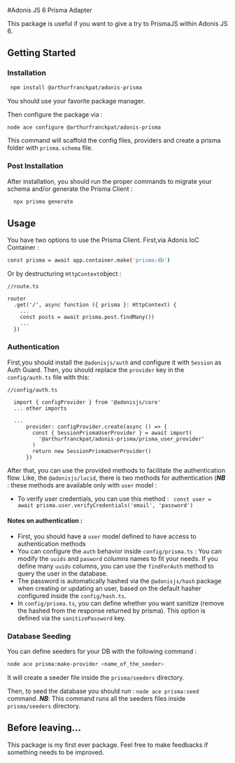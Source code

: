 #Adonis JS 6 Prisma Adapter

This package is useful if you want to give a try to PrismaJS within Adonis JS 6.

## Getting Started

### Installation

```sh
 npm install @arthurfranckpat/adonis-prisma
```

You should use your favorite package manager.

Then configure the package via :

```sh
node ace configure @arthurfranckpat/adonis-prisma
```

This command will scaffold the config files, providers and create a prisma folder with `prisma.schema` file.

### Post Installation

After installation, you should run the proper commands to migrate your schema and/or generate the Prisma Client :

```sh
  npx prisma generate
```

## Usage

You have two options to use the Prisma Client.
First,via Adonis IoC Container :

```sh
const prisma = await app.container.make('prisma:db')
```

Or by destructuring `HttpContext`object :

```
//route.ts

router
  .get('/', async function ({ prisma }: HttpContext) {
    ...
    const posts = await prisma.post.findMany())
    ...
  })
```

### Authentication

First,you should install the `@adonisjs/auth` and configure it with `Session` as Auth Guard.
Then, you should replace the `provider` key in the `config/auth.ts` file with this:

```
//config/auth.ts

  import { configProvider } from '@adonisjs/core'
  ... other imports

  ...
      provider: configProvider.create(async () => {
        const { SessionPrismaUserProvider } = await import(
          '@arthurfranckpat/adonis-prisma/prisma_user_provider'
        )
        return new SessionPrismaUserProvider()
      })
```

After that, you can use the provided methods to facilitate the authentication flow. Like, the `@adonisjs/lucid`, there is two methods for authentication (**_NB_** : these methods are available only with `user` model :

- To verify user credentials, you can use this method : ` const user = await prisma.user.verifyCredentials('email', 'password')`

#### Notes on authentication :

- First, you should have a `user` model defined to have access to authentication methods
- You can configure the `auth` behavior inside `config/prisma.ts` : You can modify the `uuids` and `pasword` columns names to fit your needs. If you define many `uuids` columns, you can use the `findForAuth` method to query the user in the database.
- The password is automatically hashed via the `@adonisjs/hash` package when creating or updating an user, based on the default hasher configured inside the `config/hash.ts`.
- In `config/prisma.ts`, you can define whether you want sanitize (remove the hashed from the response returned by prisma). This option is defined via the `sanitizePassword` key.

### Database Seeding

You can define seeders for your DB with the following command :

```sh
node ace prisma:make-provider <name_of_the_seeder>
```

It will create a seeder file inside the `prisma/seeders` directory.

Then, to seed the database you should run :
`node ace prisma:seed` command.
**_NB_**: This command runs all the seeders files inside `prisma/seeders` directory.

## Before leaving...

This package is my first ever package. Feel free to make feedbacks if something needs to be improved.
